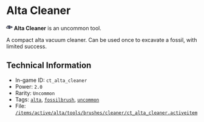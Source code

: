 # Alta Cleaner

<img src="https://raw.githubusercontent.com/Ceterai/Enternia/main/items/active/alta/tools/brushes/cleaner/icon.png" alt="Alta Cleaner icon" loading="lazy" height=16px width="auto" /> **Alta Cleaner** is an uncommon tool.

A compact alta vacuum cleaner. Can be used once to excavate a fossil, with limited success.

## Technical Information

- In-game ID: `ct_alta_cleaner`
- Power: `2.0`
- Rarity: `Uncommon`
- Tags: [`alta`](https://ceterai.github.io/MyEnternia/Wiki/Tags/Alta), [`fossilbrush`](https://ceterai.github.io/MyEnternia/Wiki/Tags/Fossilbrush), [`uncommon`](https://ceterai.github.io/MyEnternia/Wiki/Tags/Uncommon)
- File: [`/items/active/alta/tools/brushes/cleaner/ct_alta_cleaner.activeitem`](https://github.com/Ceterai/Enternia/blob/main/items/active/alta/tools/brushes/cleaner/ct_alta_cleaner.activeitem)
